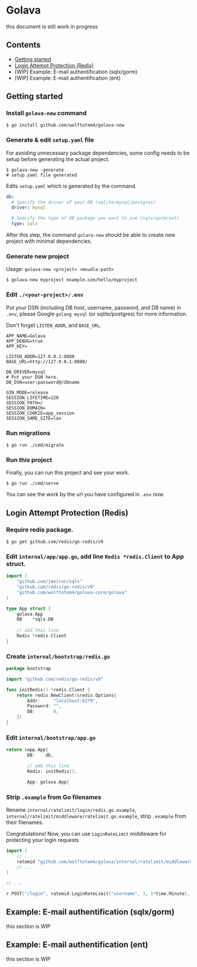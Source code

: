# Golava

this document is still work in progress

## Contents

- [Getting started](https://github.com/wolftotem4/golava#getting-started)
- [Login Attempt Protection (Redis)](https://github.com/wolftotem4/golava#login-attempt-protection-redis)
- [WIP] Example: E-mail authentification (sqlx/gorm)
- [WIP] Example: E-mail authentification (ent)

## Getting started

### Install `golava-new` command

```shell
$ go install github.com/wolftotem4/golava-new
```

### Generate & edit `setup.yaml` file

For avoiding unnecessary package dependencies, some config needs to be setup before generating the actual project.

```shell
$ golava-new -generate
# setup.yaml file generated
```

Edits `setup.yaml` which is generated by the command.

```yaml
db:
  # Specify the driver of your DB (sqlite/mysql/postgres)
  driver: mysql

  # Specify the type of DB package you want to use (sqlx/gorm/ent)
  type: sqlx
```

After this step, the command `golara-new` should be able to create new project with minimal dependencies.

### Generate new project

Usage: `golava-new <project> <moudle-path>`

```shell
$ golava-new myproject example.com/hello/myproject
```

### Edit `./<your-project>/.env`

Put your DSN (including DB host, username, password, and DB name) in `.env`, please Google `golang mysql` (or sqlite/postgres) for more information.

Don't forget `LISTEN_ADDR`, and `BASE_URL`.

```dotenv
APP_NAME=Golava
APP_DEBUG=true
APP_KEY=

LISTEN_ADDR=127.0.0.1:8080
BASE_URL=http://127.0.0.1:8080/

DB_DRIVER=mysql
# Put your DSN here.
DB_DSN=user:password@/dbname

GIN_MODE=release
SESSION_LIFETIME=120
SESSION_PATH=/
SESSION_DOMAIN=
SESSION_COOKIE=app_session
SESSION_SAME_SITE=lax
```

### Run migrations

```shell
$ go run ./cmd/migrate
```

### Run this project

Finally, you can run this project and see your work.

```shell
$ go run ./cmd/serve
```

You can see the work by the url you have configured in `.env` now.

## Login Attempt Protection (Redis)

### Require redis package.

```shell
$ go get github.com/redis/go-redis/v9
```

### Edit `internal/app/app.go`, add line `Redis *redis.Client` to **App** struct.

```go
import (
	"github.com/jmoiron/sqlx"
	"github.com/redis/go-redis/v9"
	"github.com/wolftotem4/golava-core/golava"
)

type App struct {
	golava.App
	DB    *sqlx.DB
	
	// add this line
	Redis *redis.Client
}
```

### Create `internal/bootstrap/redis.go`

```go
package bootstrap

import "github.com/redis/go-redis/v9"

func initRedis() *redis.Client {
	return redis.NewClient(&redis.Options{
		Addr:     "localhost:6379",
		Password: "",
		DB:       0,
	})
}
```

### Edit `internal/bootstrap/app.go`

```go
return &app.App{
		DB:    db,

		// add this line
		Redis: initRedis(),

		App: golava.App{
```

### Strip `.example` from Go filenames

Rename `internal/ratelimit/login/redis.go.example`, `internal/ratelimit/middleware/ratelimit.go.example`, strip `.example` from their filenames.

Congratulations!  Now, you can use `LoginRateLimit` middleware for protecting your login requests

```go
import (
	// ...
	ratemid "github.com/wolftotem4/golava/internal/ratelimit/middleware"
	// ...
)

// ...

r.POST("/login", ratemid.LoginRateLimit("username", 3, 1*time.Minute), home.SubmitLogin)
```

## Example: E-mail authentification (sqlx/gorm)

this section is WIP

## Example: E-mail authentification (ent)

this section is WIP
